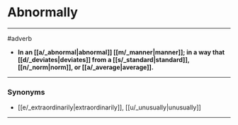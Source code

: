 # Abnormally
---
#adverb
- **In an [[a/_abnormal|abnormal]] [[m/_manner|manner]]; in a way that [[d/_deviates|deviates]] from a [[s/_standard|standard]], [[n/_norm|norm]], or [[a/_average|average]].**
---
### Synonyms
- [[e/_extraordinarily|extraordinarily]], [[u/_unusually|unusually]]
---
